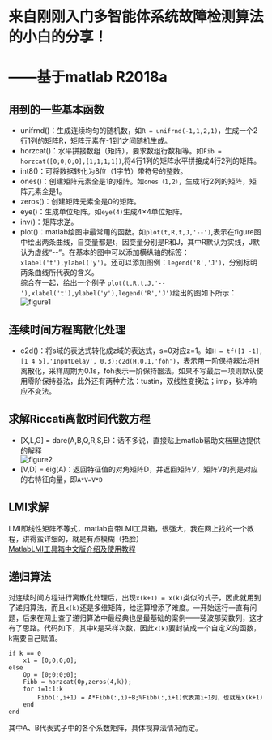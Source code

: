# **来自刚刚入门多智能体系统故障检测算法的小白的分享！**   
# **——基于matlab R2018a**   
## **用到的一些基本函数**   
* unifrnd()：生成连续均匀的随机数，如```R = unifrnd(-1,1,2,1)```，生成一个2行1列的矩阵R，矩阵元素在-1到1之间随机生成。   
* horzcat()：水平拼接数组（矩阵），要求数组行数相等。如```Fib = horzcat([0;0;0;0],[1;1;1;1])```,将4行1列的矩阵水平拼接成4行2列的矩阵。   
* int8()：可将数据转化为8位（1字节）带符号的整数。   
* ones()：创建矩阵元素全是1的矩阵。如```ones（1,2）```，生成1行2列的矩阵，矩阵元素全是1。  
* zeros()：创建矩阵元素全是0的矩阵。   
* eye()：生成单位矩阵。如```eye(4)```生成4×4单位矩阵。
* inv()：矩阵求逆。
* plot()：matlab绘图中最常用的函数。如```plot(t,R,t,J,'--')```,表示在figure图中绘出两条曲线，自变量都是t，因变量分别是R和J，其中R默认为实线，J默认为虚线“--”。在基本的图中可以添加横纵轴的标签：```xlabel('t'),ylabel('y')```。还可以添加图例：```legend('R','J')```，分别标明两条曲线所代表的含义。   
综合在一起，给出一个例子
```plot(t,R,t,J,'--'),xlabel('t'),ylabel('y'),legend('R','J')```绘出的图如下所示：      
![figure1](https://github.com/2163719/fury2me.github.io/blob/master/1.png)   

## **连续时间方程离散化处理**   
* c2d()：将s域的表达式转化成z域的表达式，s=0对应z=1。如```H = tf([1 -1],[1 4 5],'InputDelay', 0.3);c2d(H,0.1,'foh')```，表示用一阶保持器法将H离散化，采样周期为0.1s，foh表示一阶保持器法。如果不写最后一项则默认使用零阶保持器法，此外还有两种方法：tustin，双线性变换法；imp，脉冲响应不变法。

## **求解Riccati离散时间代数方程**   
* [X,L,G] = dare(A,B,Q,R,S,E)：话不多说，直接贴上matlab帮助文档里边提供的解释   
![figure2](https://github.com/2163719/fury2me.github.io/blob/master/2.png)   
* [V,D] = eig(A)：返回特征值的对角矩阵D，并返回矩阵V，矩阵V的列是对应的右特征向量，即```A*V=V*D```

## **LMI求解**  
LMI即线性矩阵不等式，matlab自带LMI工具箱，很强大，我在网上找的一个教程，讲得蛮详细的，就是有点模糊（捂脸）   
[MatlabLMI工具箱中文版介绍及使用教程](https://github.com/2163719/fury2me.github.io/blob/master/MatlabLMI%E5%B7%A5%E5%85%B7%E7%AE%B1%E4%B8%AD%E6%96%87%E7%89%88%E4%BB%8B%E7%BB%8D%E5%8F%8A%E4%BD%BF%E7%94%A8%E6%95%99%E7%A8%8B.pdf)

## **递归算法**      
对连续时间方程进行离散化处理后，出现```x(k+1) = x(k)```类似的式子，因此就用到了递归算法，而且```x(k)```还是多维矩阵，给运算增添了难度。一开始运行一直有问题，后来在网上查了递归算法中最经典也是最基础的案例——斐波那契数列，这才有了思路。代码如下，其中k是采样次数，因此```x(k)```要封装成一个自定义的函数，k需要自己赋值。   
```
if k == 0
    x1 = [0;0;0;0];
else
    Op = [0;0;0;0];
    Fibb = horzcat(Op,zeros(4,k));
    for i=1:1:k
        Fibb(:,i+1) = A*Fibb(:,i)+B;%Fibb(:,i+1)代表第i+1列，也就是x(k+1)
    end
end
```
其中A、B代表式子中的各个系数矩阵，具体视算法情况而定。

